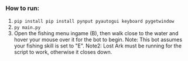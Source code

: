 ### How to run:

1. `pip install pip install pynput pyautogui keyboard pygetwindow`
2. `py main.py`
3. Open the fishing menu ingame (B), then walk close to the water and hover your mouse over it for the bot to begin.
   Note: This bot assumes your fishing skill is set to "E".
   Note2: Lost Ark must be running for the script to work, otherwise it closes down.
